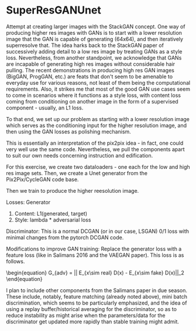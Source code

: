 # SuperResGANUnet
Attempt at creating larger images with the StackGAN concept. 
One way of producing higher res images with GANs is to start with a lower resolution image that the GAN is capable of generating (64x64), and then iteratively superresolve that. The idea harks back to the StackGAN paper of successively adding detail to a low res image by treating GANs as a style loss. Nevertheless, from another standpoint, we acknowledge that GANs are incapable of generating high res images without considerable hair pulling. The recent demonstrations in producing high res GAN images (BigGAN, ProgGAN, etc.) are feats that don't seem to be amenable to everyday use for various reasons, not least of them being the computational requirements. Also, it strikes me that most of the good GAN use cases seem to come in scenarios where it functions as a style loss, with content loss coming from conditioning on another image in the form of a supervised component - usually, an L1 loss. 

To that end, we set up our problem as starting with a lower resolution image which serves as the conditioning input for the higher resolution image, and then using the GAN losses as polishing mechanism. 

This is essentially an interpretation of the pix2pix idea - in fact, one could very well use the same code. Nevertheless, we pull the components apart to suit our own needs concerning instruction and edification. 

For this exercise, we create two dataloaders - one each for the low and high res image sets. Then, we create a Unet generator from the Pix2Pix/CycleGAN code base. 

Then we train to produce the higher reesolution image. 

Losses:
Generator
1) Content: L1(generated, target) 
2) Style: lambda * adversarial loss 

Discriminator:
This is a normal DCGAN (or in our case, LSGAN) 0/1 loss with minimal changes from the pytorch DCGAN code. 

Modifications to improve GAN training: Replace the generator loss with a feature loss (like in Salimans 2016 and the VAEGAN paper). This loss is as follows.


\begin{equation}
G_{adv} = || E_{x\sim real} D(x) - E_{x\sim fake} D(x)||_2   
\end{equation}

I plan to include other components from the Salimans paper in due season. These include, notably, feature matching (already noted above), mini batch discrimination, which seems to be particularly emphasized, and the idea of using a replay buffer/historical averaging for the discriminator, so as to reduce instability as might arise when the parameters/data for the discriminator get updated more rapidly than stable training might admit. 

